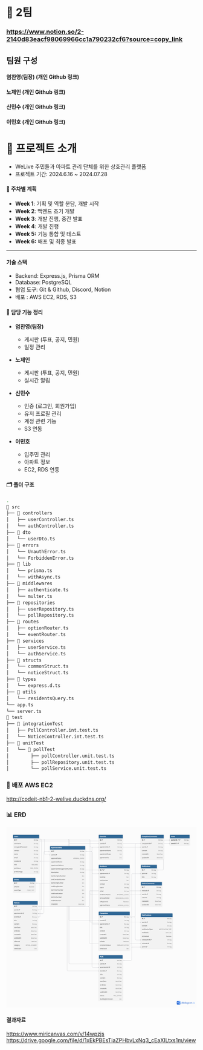 # 🌟 2팀

### https://www.notion.so/2-2140d83eacf98069966cc1a790232cf6?source=copy_link

## 팀원 구성

#### 염찬영(팀장) (개인 Github 링크)

#### 노제인 (개인 Github 링크)

#### 신민수 (개인 Github 링크)

#### 이민호 (개인 Github 링크)

# 🌆 프로젝트 소개

- WeLive 주민들과 아파트 관리 단체를 위한 상호관리 플랫폼
- 프로젝트 기간: 2024.6.16 ~ 2024.07.28

#### 📌 주차별 계획

- **Week 1**: 기획 및 역할 분담, 개발 시작
- **Week 2**: 백엔드 초기 개발
- **Week 3**: 개발 진행, 중간 발표
- **Week 4**: 개발 진행
- **Week 5:** 기능 통합 및 테스트
- **Week 6:** 배포 및 최종 발표

---

#### 기술 스택

- Backend: Express.js, Prisma ORM
- Database: PostgreSQL
- 협업 도구: Git & Github, Discord, Notion
- 배포 : AWS EC2, RDS, S3

#### 👥 담당 기능 정리

- **염찬영(팀장)**

  - 게시판 (투표, 공지, 민원)
  - 일정 관리

- **노제인**

  - 게시판 (투표, 공지, 민원)
  - 실시간 알림

- **신민수**

  - 인증 (로그인, 회원가입)
  - 유저 프로필 관리
  - 계정 관련 기능
  - S3 연동

- **이민호**
  - 입주민 관리
  - 아파트 정보
  - EC2, RDS 연동

#### 🗂️ 폴더 구조

```bash
.
📂 src
├── 📂 controllers
│   ├── userController.ts
│   └── authController.ts
├── 📂 dto
│   └── userDto.ts
├── 📂 errors
│   └── UnauthError.ts
│   └── ForbiddenError.ts
├── 📂 lib
│   └── prisma.ts
│   └── withAsync.ts
├── 📂 middlewares
│   ├── authenticate.ts
│   └── multer.ts
├── 📂 repositories
│   ├── userRepository.ts
│   └── pollRepository.ts
├── 📂 routes
│   ├── optionRouter.ts
│   └── eventRouter.ts
├── 📂 services
│   ├── userService.ts
│   └── authService.ts
├── 📂 structs
│   └── commonStruct.ts
│   └── noticeStruct.ts
├── 📂 types
│   └── express.d.ts
├── 📂 utils
│   └── residentsQuery.ts
└── app.ts
└── server.ts
📂 test
├── 📂 integrationTest
│   ├── PollController.int.test.ts
│   └── NoticeController.int.test.ts
├── 📂 unitTest
│   └── 📂 pollTest
│        ├── pollController.unit.test.ts
│        ├── pollRepository.unit.test.ts
│        └── pollService.unit.test.ts
```

### 🚀 배포 AWS EC2

http://codeit-nb1-2-welive.duckdns.org/

### 📊 ERD

![ERD](./erd.png)

#### 결과자료

https://www.miricanvas.com/v/14wpzjs
https://drive.google.com/file/d/1xEkPBEsTiaZPHbvLxNq3_cEaXILtxs1m/view
